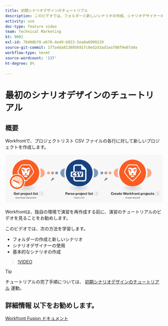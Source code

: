```yaml
---
title: 初期シナリオデザインのチュートリアル
description: このビデオでは、フォルダーと新しいシナリオの作成、シナリオデザイナーの使用、および [!DNL Adobe Workfront Fusion].
activity: use
doc-type: feature video
team: Technical Marketing
kt: 9001
exl-id: 78408bf8-e676-4e49-b023-5ea0a6999229
source-git-commit: 1f7a4da813805691fc0e52d3ad1ea708f9e07a9a
workflow-type: tm+mt
source-wordcount: '137'
ht-degree: 0%

---
```


# 最初のシナリオデザインのチュートリアル

## 概要

Workfrontで、プロジェクトリスト CSV ファイルの各行に対して新しいプロジェクトを作成します。

![Fusion シナリオのイメージ](assets/understand-the-basics-1.png)

Workfrontは、独自の環境で演習を再作成する前に、演習のチュートリアルのビデオを見ることをお勧めします。

このビデオでは、次の方法を学習します。

* フォルダーの作成と新しいシナリオ
* シナリオデザイナーの使用
* 基本的なシナリオの作成

>[!VIDEO](https://video.tv.adobe.com/v/335261/?quality=12)

>[!TIP]
>
>チュートリアルの完了手順については、 [初期シナリオデザインのチュートリアル](https://experienceleague.adobe.com/docs/workfront-learn/tutorials-workfront/fusion/exercises/initial-scenario-design.html?lang=en) 運動。



## 詳細情報 以下をお勧めします。

[Workfront Fusion ドキュメント](https://experienceleague.adobe.com/docs/workfront/using/adobe-workfront-fusion/workfront-fusion-2.html?lang=en)
